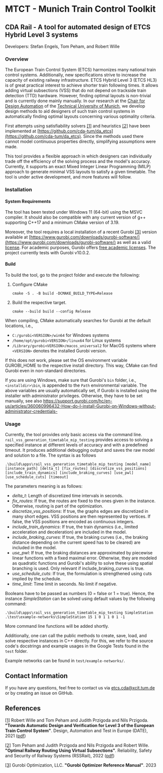 # MTCT - Munich Train Control Toolkit

## CDA Rail - A tool for automated design of ETCS Hybrid Level 3 systems

Developers: Stefan Engels, Tom Peham, and Robert Wille

### Overview

The European Train Control System (ETCS) harmonizes many national train control systems.
Additionally, new specifications strive to increase the capacity of existing railway infrastructure.
ETCS Hybrid Level 3 (ETCS HL3) is of great practical interest to achieve shorter train following times.
It allows adding virtual subsections (VSS) that do not depend on trackside train detection (TTD) hardware.
However, finding optimal layouts is non-trivial and is currently done mainly manually.
In our research at the [Chair for Design Automation](https://www.cda.cit.tum.de/) of the [Technical University of Munich](https://www.tum.de/en/), we develop design methods to aid designers of such train control systems in automatically finding optimal layouts concerning various optimality criteria.

First attempts using satisfiability solvers [[1]](#references) and heuristics [[2]](#references) have been implemented at [https://github.com/cda-tum/da_etcs](https://github.com/cda-tum/da_etcs).
Since the methods used there cannot model continuous properties directly, simplifying assumptions were made.

This tool provides a flexible approach in which designers can individually trade off the efficiency of the solving process and the model's accuracy.
Currently, it supports an exact Mixed Integer Linear Programming (MILP) approach to generate minimal VSS layouts to satisfy a given timetable.
The tool is under active development, and more features will follow.

### Installation

#### System Requirements

The tool has been tested under Windows 11 (64-bit) using the MSVC compiler.
It should also be compatible with any current version of g++ supporting C++17 and a minimum CMake version of 3.19.

Moreover, the tool requires a local installation of a recent Gurobi [[3]](#references) version available at [https://www.gurobi.com/downloads/gurobi-software/](https://www.gurobi.com/downloads/gurobi-software/) as well as a valid [license](https://www.gurobi.com/solutions/licensing/).
For academic purposes, Gurobi offers [free academic licenses](https://www.gurobi.com/academia/academic-program-and-licenses/).
The project currently tests with Gurobi v10.0.2.

#### Build

To build the tool, go to the project folder and execute the following:

1. Configure CMake

   ```commandline
   cmake -S . -B build -DCMAKE_BUILD_TYPE=Release
   ```

2. Build the respective target.
   ```commandline
   cmake --build build --config Release
   ```

When compiling, CMake automatically searches for Gurobi at the default locations, i.e.,

- `C:/gurobi<VERSION>/win64` for Windows systems
- `/home/opt/gurobi<VERSION>/linux64` for Linux systems
- `/Library/gurobi<VERSION>/macos_universal2` for MacOS systems
  where `<VERSION>` denotes the installed Gurobi version.

If this does not work, please set the OS environment variable GUROBI_HOME to the respective install directory.
This way, CMake can find Gurobi even in non-standard directories.

If you are using Windows, make sure that Gurobi's `bin` folder, i.e., `<installdir>\bin`, is appended to the `Path` environmental variable.
The above variables are usually automatically set, if Gurobi is installed using the installer with administrator privileges.
Otherwise, they have to be set manually, see also https://support.gurobi.com/hc/en-us/articles/360060996432-How-do-I-install-Gurobi-on-Windows-without-administrator-credentials-

### Usage

Currently, the tool provides only basic access via the command line. `rail_vss_generation_timetable_mip_testing` provides access to solving a specified instance at different levels of accuracy and with a predefined timeout.
It produces additional debugging output and saves the raw model and solution to a file.
The syntax is as follows

```commandline
.\build\apps\rail_vss_generation_timetable_mip_testing [model_name] [instance_path] [delta_t] [fix_routes] [discretize_vss_positions] [include_train_dynamics] [include_braking_curves] [use_pwl] [use_schedule_cuts] [timeout]
```

The parameters meaning is as follows:

- _delta_t_: Length of discretized time intervals in seconds.
- _fix_routes_: If true, the routes are fixed to the ones given in the instance. Otherwise, routing is part of the optimization.
- _discretize_vss_positions_: If true, the graphs edges are discretized in many short edges. VSS positions are then represented by vertices. If false, the VSS positions are encoded as continuous integers.
- _include_train_dynamics_: If true, the train dynamics (i.e., limited acceleration and deceleration) are included in the model.
- _include_braking_curves_: If true, the braking curves (i.e., the braking distance depending on the current speed has to be cleared) are included in the model.
- _use_pwl_: If true, the braking distances are approximated by piecewise linear functions with a fixed maximal error. Otherwise, they are modeled as quadratic functions and Gurobi's ability to solve these using spatial branching is used. Only relevant if include_braking_curves is true.
- _use_schedule_cuts_: If true, the formulation is strengthened using cuts implied by the schedule.
- _time_limit_: Time limit in seconds. No limit if negative.

Booleans have to be passed as numbers (0 = false or 1 = true).
Hence, the instance _SimpleStation_ can be solved using default values by the following command:

```commandline
.\build\apps\rail_vss_generation_timetable_mip_testing SimpleStation .\test\example-networks\SimpleStation 15 1 0 1 1 0 1 -1
```

More command line functions will be added shortly.

Additionally, one can call the public methods to create, save, load, and solve respective instances in C++ directly.
For this, we refer to the source code's docstrings and example usages in the Google Tests found in the `test` folder.

Example networks can be found in `test/example-networks/`.

## Contact Information

If you have any questions, feel free to contact us via etcs.cda@xcit.tum.de or by creating an issue on GitHub.

## References

[[1]](https://www.cda.cit.tum.de/files/eda/2021_date_automatic_design_verification_level3_etcs.pdf) Robert Wille and Tom Peham and Judith Przigoda and Nils Przigoda. **"Towards Automatic Design and Verification for Level 3 of the European Train Control System"**. Design, Automation and Test in Europe (DATE), 2021 ([pdf](https://www.cda.cit.tum.de/files/eda/2021_date_automatic_design_verification_level3_etcs.pdf))

[[2]](https://www.cda.cit.tum.de/files/eda/2022_rssrail_optimal_railway_routing_using_virtual_subsections.pdf) Tom Peham and Judith Przigoda and Nils Przigoda and Robert Wille. **"Optimal Railway Routing Using Virtual Subsections"**. Reliability, Safety and Security of Railway Systems (RSSRail), 2022 ([pdf](https://www.cda.cit.tum.de/files/eda/2022_rssrail_optimal_railway_routing_using_virtual_subsections.pdf))

[[3]](https://www.gurobi.com) Gurobi Optimization, LLC. **"Gurobi Optimizer Reference Manual"**. 2023
